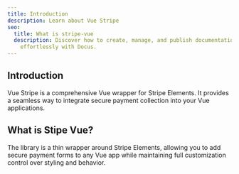 ```yaml
---
title: Introduction
description: Learn about Vue Stripe
seo:
  title: What is stripe-vue
  description: Discover how to create, manage, and publish documentation
    effortlessly with Docus.
---
```


## Introduction

Vue Stripe is a comprehensive Vue wrapper for Stripe Elements. It provides a seamless way to integrate secure payment collection into your Vue applications.

## What is Stipe Vue?

The library is a thin wrapper around Stripe Elements, allowing you to add secure payment forms to any Vue app while maintaining full customization control over styling and behavior.
